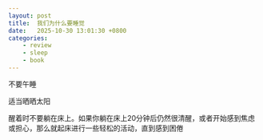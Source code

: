 ```yaml
---
layout: post
title:  我们为什么要睡觉
date:   2025-10-30 13:01:30 +0800
categories: 
    - review
    - sleep
    - book
---
```


不要午睡

适当晒晒太阳

醒着时不要躺在床上。如果你躺在床上20分钟后仍然很清醒，或者开始感到焦虑或担心，那么就起床进行一些轻松的活动，直到感到困倦